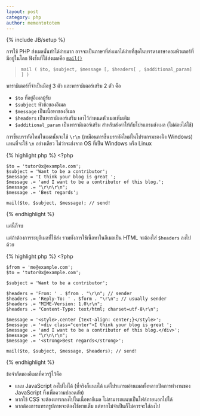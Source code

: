 ```yaml
---
layout: post
category: php
author: mementototem
---
```

{% include JB/setup %}

การใช้ PHP ส่งเมลนั้นทำได้ง่ายมาก อาจจะเป็นภาษาที่ส่งเมลได้ง่ายที่สุดในบรรดาภาษาคอมพิวเตอร์ที่มีอยู่ในโลก ฟังชั่นที่ใช้ส่งเมลคือ [`mail()`](http://php.net/manual/en/function.mail.php)

> `mail ( $to, $subject, $message [, $headers[ , $additional_param] ] )`

พารามิเตอร์ที่จำเป็นมีอยู่ 3 ตัว และพารามิเตอร์เสริม 2 ตัว คือ

- `$to` ที่อยู่อีเมลผู้รับ
- `$subject` หัวข้อของอีเมล
- `$message` เป็นเนื้อหาของอีเมล
- `$headers` เป็นพารามิเตอร์เสริม เอาไว้กำหนดหัวเมลเพิ่มเติม
- `$additional_param` เป็นพารามิเตอร์เสริม สำหรับส่งค่าให้กับโปรแกรมส่งเมล (ไม่ค่อยได้ใช้)

การขึ้นบรรทัดใหม่ในเมลนั้นจะใช้ `\r\n` (เหมือนการขึ้นบรรทัดใหม่ในโปรแกรมของฝั่ง Windows) แทนที่จะใช้ `\n` อย่างเดียว ไม่ว่าจะส่งจาก OS ที่เป็น Windows หรือ Linux

{% highlight php %}
    <?php

    $to = 'tutor0x@example.com';
    $subject = 'Want to be a contributor';
    $message = 'I think your blog is great ';
    $message .= 'and I want to be a contributor of this blog.';
    $message .= "\r\n\r\n";
    $message .= 'Best regards';

    mail($to, $subject, $message); // send!
{% endhighlight %}

แค่นี้ก็จบ

แต่ถ้าต้องการระบุอีเมลที่ใช้ส่ง รวมทั้งการใช้เนื้อหาในอีเมลเป็น HTML จะต้องใส่ `$headers` ลงไปด้วย

{% highlight php %}
    <?php

    $from = 'me@example.com';
    $to = 'tutor0x@example.com';

    $subject = 'Want to be a contributor';

    $headers = 'From: ' . $from . "\r\n"; // sender
    $headers .= 'Reply-To: ' . $form . "\r\n"; // usually sender
    $headers .= "MIME-Version: 1.0\r\n";
    $headers .= "Content-Type: text/html; charset=utf-8\r\n";

    $message = '<style>.center {text-align: center;}</style>';
    $message .= '<div class="center">I think your blog is great ';
    $message .= 'and I want to be a contributor of this blog.</div>';
    $message .= "\r\n\r\n";
    $message .= '<strong>Best regards</strong>';

    mail($to, $subject, $message, $headers); // send!
{% endhighlight %}

ข้อจำกัดของอีเมลที่ควรรู้ไว้คือ

- แนบ JavaScript ลงไปไม่ได้ (ที่จริงก็แนบได้ แต่โปรแกรมอ่านเมลทั้งหลายปิดการทำงานของ JavaScript ทิ้งเพื่อความปลอดภัย)
- หากใช้ CSS จะต้องแทรกลงไปในเนื้อหาอีเมล ไม่สามารถแนบเป็นไฟล์ภายนอกไปได้
- หากต้องการแทรกรูปภาพจะต้องใช้พาธเต็ม แต่หากไม่จำเป็นก็ไม่ควรจะใส่ลงไป
